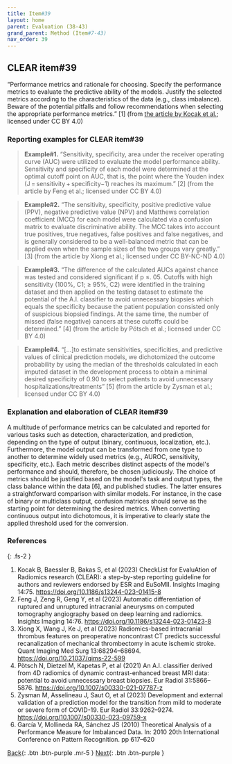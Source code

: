 ```yaml
---
title: Item#39
layout: home
parent: Evaluation (38-43)
grand_parent: Method (Item#7-43)
nav_order: 39
---
```


## CLEAR item#39


“Performance metrics and rationale for choosing. Specify the performance metrics to evaluate the predictive ability of the models. Justify the selected metrics according to the characteristics of the data (e.g., class imbalance). Beware of the potential pitfalls and follow recommendations when selecting the appropriate performance metrics.” [1] (from [the article by Kocak et al.](https://insightsimaging.springeropen.com/articles/10.1186/s13244-023-01415-8); licensed under CC BY 4.0)


### Reporting examples for CLEAR item#39

> **Example#1.** “Sensitivity, specificity, area under the receiver operating curve (AUC) were utilized to evaluate the model performance ability. Sensitivity and specificity of each model were determined at the optimal cutoff point on AUC, that is, the point where the Youden index (J = sensitivity + specificity−1) reaches its maximum.” [2] (from the article by Feng et al.; licensed under CC BY 4.0)

> **Example#2.** “The sensitivity, specificity, positive predictive value (PPV), negative predictive value (NPV) and Matthews correlation coefficient (MCC) for each model were calculated via a confusion matrix to evaluate discriminative ability. The MCC takes into account true positives, true negatives, false positives and false negatives, and is generally considered to be a well-balanced metric that can be applied even when the sample sizes of the two groups vary greatly.” [3] (from the article by Xiong et al.; licensed under CC BY-NC-ND 4.0)

> **Example#3.** “The difference of the calculated AUCs against chance was tested and considered significant if p ≤. 05. Cutoffs with high sensitivity (100%, C1; ≥ 95%, C2) were identified in the training dataset and then applied on the testing dataset to estimate the potential of the A.I. classifier to avoid unnecessary biopsies which equals the specificity because the patient population consisted only of suspicious biopsied findings. At the same time, the number of missed (false negative) cancers at these cutoffs could be determined.” [4] (from the article by Pötsch et al.; licensed under CC BY 4.0)

> **Example#4.** “[...]to estimate sensitivities, specificities, and predictive values of clinical prediction models, we dichotomized the outcome probability by using the median of the thresholds calculated in each imputed dataset in the development process to obtain a minimal desired specificity of 0.90 to select patients to avoid unnecessary hospitalizations/treatments” [5] (from the article by Zysman et al.; licensed under CC BY 4.0)



### Explanation and elaboration of CLEAR item#39

A multitude of performance metrics can be calculated and reported for various tasks such as detection, characterization, and prediction, depending on the type of output (binary, continuous, localization, etc.). Furthermore, the model output can be transformed from one type to another to determine widely used metrics (e.g., AUROC, sensitivity, specificity, etc.). Each metric describes distinct aspects of the model's performance and should, therefore, be chosen judiciously.  The choice of metrics should be  justified based on the model's task and output types, the class balance within the data [6], and published studies. The latter ensures a straightforward comparison with similar models. For instance, in the case of binary or multiclass output, confusion matrices should serve as the starting point for determining the desired metrics. When converting continuous output into dichotomous, it is imperative to clearly state the applied threshold used for the conversion.

### References

{: .fs-2 }

1. 	Kocak B, Baessler B, Bakas S, et al (2023) CheckList for EvaluAtion of Radiomics research (CLEAR): a step-by-step reporting guideline for authors and reviewers endorsed by ESR and EuSoMII. Insights Imaging 14:75. https://doi.org/10.1186/s13244-023-01415-8
2. 	Feng J, Zeng R, Geng Y, et al (2023) Automatic differentiation of ruptured and unruptured intracranial aneurysms on computed tomography angiography based on deep learning and radiomics. Insights Imaging 14:76. https://doi.org/10.1186/s13244-023-01423-8
3. 	Xiong X, Wang J, Ke J, et al (2023) Radiomics-based intracranial thrombus features on preoperative noncontrast CT predicts successful recanalization of mechanical thrombectomy in acute ischemic stroke. Quant Imaging Med Surg 13:68294–68694. https://doi.org/10.21037/qims-22-599
4. 	Pötsch N, Dietzel M, Kapetas P, et al (2021) An A.I. classifier derived from 4D radiomics of dynamic contrast-enhanced breast MRI data: potential to avoid unnecessary breast biopsies. Eur Radiol 31:5866–5876. https://doi.org/10.1007/s00330-021-07787-z
5. 	Zysman M, Asselineau J, Saut O, et al (2023) Development and external validation of a prediction model for the transition from mild to moderate or severe form of COVID-19. Eur Radiol 33:9262–9274. https://doi.org/10.1007/s00330-023-09759-x
6. 	García V, Mollineda RA, Sánchez JS (2010) Theoretical Analysis of a Performance Measure for Imbalanced Data. In: 2010 20th International Conference on Pattern Recognition. pp 617–620


[Back](https://radiomic.github.io/CLEAR-E3/docs/Method%20(Item%207-43)/Evaluation%20(38-43)/Item38.html){: .btn .btn-purple .mr-5 }
[Next](https://radiomic.github.io/CLEAR-E3/docs/Method%20(Item%207-43)/Evaluation%20(38-43)/Item40.html){: .btn .btn-purple   }
